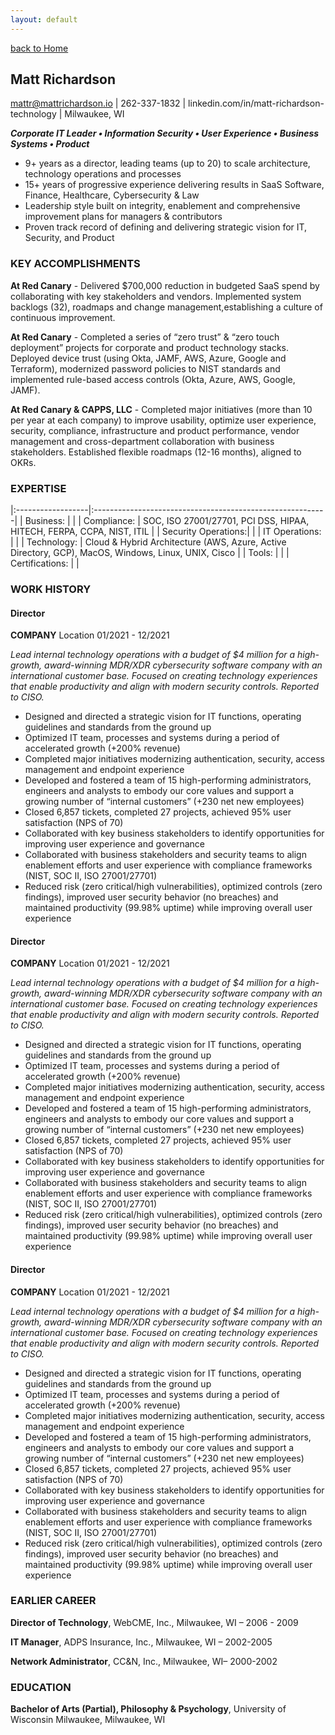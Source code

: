 ```yaml
---
layout: default
---
```

[back to Home](./)

## Matt Richardson
mattr@mattrichardson.io | 262-337-1832 |
linkedin.com/in/matt-richardson-technology | 
Milwaukee, WI

**_Corporate IT Leader • Information Security • User Experience • Business Systems • Product_**

* 9+ years as a director, leading teams (up to 20) to scale architecture, technology operations and processes
* 15+ years of progressive experience delivering results in SaaS Software, Finance, Healthcare, Cybersecurity & Law
* Leadership style built on integrity, enablement and comprehensive improvement plans for managers & contributors
* Proven track record of defining and delivering strategic vision for IT, Security, and Product

### KEY ACCOMPLISHMENTS

**At Red Canary** - Delivered $700,000 reduction in budgeted SaaS spend by collaborating with key stakeholders and vendors. Implemented system backlogs (32), roadmaps and change management,establishing a culture of continuous improvement.

**At Red Canary** - Completed a series of “zero trust” & “zero touch deployment” projects for corporate and product technology stacks. Deployed device trust (using Okta, JAMF, AWS, Azure, Google and Terraform), modernized password policies to NIST standards and implemented rule-based access controls (Okta, Azure, AWS, Google, JAMF).

**At Red Canary & CAPPS, LLC** - Completed major initiatives (more than 10 per year at each company) to improve usability, optimize user experience, security, compliance, infrastructure and product performance, vendor management and cross-department collaboration with business stakeholders. Established flexible roadmaps (12-16 months), aligned to OKRs.

### EXPERTISE

|:------------------|:----------------------------------------------------------|
| Business:         |                                                           |
| Compliance:       | SOC, ISO 27001/27701, PCI DSS, HIPAA, HITECH, FERPA, CCPA, NIST, ITIL |
| Security Operations:|                                                         |
| IT Operations:    |                                                           |
| Technology:       | Cloud & Hybrid Architecture (AWS, Azure, Active Directory, GCP), MacOS, Windows, Linux, UNIX, Cisco |
| Tools:            |                                                           |
| Certifications:   |                                                           |

### WORK HISTORY

#### Director
**COMPANY** Location    01/2021 - 12/2021

_Lead internal technology operations with a budget of $4 million for a high-growth, award-winning MDR/XDR cybersecurity software company with an international customer base. Focused on creating technology experiences that enable productivity and align with modern security controls. Reported to CISO._

* Designed and directed a strategic vision for IT functions, operating guidelines and standards from the ground up
* Optimized IT team, processes and systems during a period of accelerated growth (+200%  revenue)
* Completed major initiatives modernizing authentication, security, access management and endpoint experience
* Developed and fostered a team of 15 high-performing administrators, engineers and analysts to embody our core values and support a growing number of “internal customers” (+230 net new employees)
* Closed 6,857 tickets, completed 27 projects, achieved 95% user satisfaction (NPS of 70)
* Collaborated with key business stakeholders to identify opportunities for improving user experience and governance
* Collaborated with business stakeholders and security teams to align enablement efforts and user experience with compliance frameworks (NIST, SOC II, ISO 27001/27701)
* Reduced risk (zero critical/high vulnerabilities), optimized controls (zero findings), improved user security behavior (no breaches) and maintained productivity (99.98% uptime) while improving overall user experience

#### Director
**COMPANY** Location    01/2021 - 12/2021

_Lead internal technology operations with a budget of $4 million for a high-growth, award-winning MDR/XDR cybersecurity software company with an international customer base. Focused on creating technology experiences that enable productivity and align with modern security controls. Reported to CISO._

* Designed and directed a strategic vision for IT functions, operating guidelines and standards from the ground up
* Optimized IT team, processes and systems during a period of accelerated growth (+200%  revenue)
* Completed major initiatives modernizing authentication, security, access management and endpoint experience
* Developed and fostered a team of 15 high-performing administrators, engineers and analysts to embody our core values and support a growing number of “internal customers” (+230 net new employees)
* Closed 6,857 tickets, completed 27 projects, achieved 95% user satisfaction (NPS of 70)
* Collaborated with key business stakeholders to identify opportunities for improving user experience and governance
* Collaborated with business stakeholders and security teams to align enablement efforts and user experience with compliance frameworks (NIST, SOC II, ISO 27001/27701)
* Reduced risk (zero critical/high vulnerabilities), optimized controls (zero findings), improved user security behavior (no breaches) and maintained productivity (99.98% uptime) while improving overall user experience

#### Director
**COMPANY** Location    01/2021 - 12/2021

_Lead internal technology operations with a budget of $4 million for a high-growth, award-winning MDR/XDR cybersecurity software company with an international customer base. Focused on creating technology experiences that enable productivity and align with modern security controls. Reported to CISO._

* Designed and directed a strategic vision for IT functions, operating guidelines and standards from the ground up
* Optimized IT team, processes and systems during a period of accelerated growth (+200%  revenue)
* Completed major initiatives modernizing authentication, security, access management and endpoint experience
* Developed and fostered a team of 15 high-performing administrators, engineers and analysts to embody our core values and support a growing number of “internal customers” (+230 net new employees)
* Closed 6,857 tickets, completed 27 projects, achieved 95% user satisfaction (NPS of 70)
* Collaborated with key business stakeholders to identify opportunities for improving user experience and governance
* Collaborated with business stakeholders and security teams to align enablement efforts and user experience with compliance frameworks (NIST, SOC II, ISO 27001/27701)
* Reduced risk (zero critical/high vulnerabilities), optimized controls (zero findings), improved user security behavior (no breaches) and maintained productivity (99.98% uptime) while improving overall user experience

### EARLIER CAREER

**Director of Technology**, WebCME, Inc., Milwaukee, WI – 2006 - 2009

**IT Manager**, ADPS Insurance, Inc., Milwaukee, WI – 2002-2005

**Network Administrator**, CC&N, Inc., Milwaukee, WI– 2000-2002

### EDUCATION

**Bachelor of Arts (Partial), Philosophy & Psychology**, University of Wisconsin Milwaukee, Milwaukee, WI

